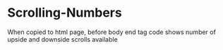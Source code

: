 # Scrolling-Numbers
When copied to html page, before body end tag code shows number of upside and downside scrolls available
